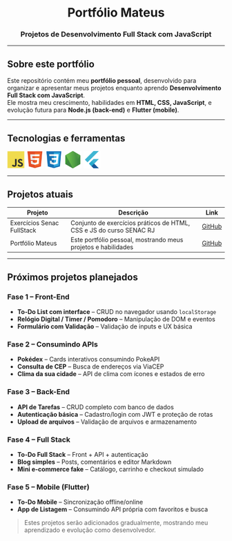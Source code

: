 <h1 align="center">Portfólio Mateus</h1>
<h3 align="center">Projetos de Desenvolvimento Full Stack com JavaScript</h3>

---

## Sobre este portfólio
Este repositório contém meu **portfólio pessoal**, desenvolvido para organizar e apresentar meus projetos enquanto aprendo **Desenvolvimento Full Stack com JavaScript**.  
Ele mostra meu crescimento, habilidades em **HTML, CSS, JavaScript**, e evolução futura para **Node.js (back-end)** e **Flutter (mobile)**.

---

## Tecnologias e ferramentas

<p align="left"> 
  <img src="https://raw.githubusercontent.com/devicons/devicon/master/icons/javascript/javascript-original.svg" alt="javascript" width="40" height="40"/>
  <img src="https://raw.githubusercontent.com/devicons/devicon/master/icons/html5/html5-original.svg" alt="html5" width="40" height="40"/>
  <img src="https://raw.githubusercontent.com/devicons/devicon/master/icons/css3/css3-original.svg" alt="css3" width="40" height="40"/>
  <img src="https://raw.githubusercontent.com/devicons/devicon/master/icons/nodejs/nodejs-original.svg" alt="nodejs" width="40" height="40"/>
  <img src="https://raw.githubusercontent.com/devicons/devicon/master/icons/flutter/flutter-original.svg" alt="flutter" width="40" height="40"/>
</p>

---

## Projetos atuais

| Projeto | Descrição | Link |
|---------|-----------|------|
| Exercícios Senac FullStack | Conjunto de exercícios práticos de HTML, CSS e JS do curso SENAC RJ | [GitHub](https://github.com/kodinne/Exerc-cios-Senac-FullStack-) |
| Portfólio Mateus | Este portfólio pessoal, mostrando meus projetos e habilidades | [GitHub](https://github.com/kodinne/Portfolio-Mateus) |

---

## Próximos projetos planejados

### Fase 1 – Front-End
- **To-Do List com interface** – CRUD no navegador usando `localStorage`  
- **Relógio Digital / Timer / Pomodoro** – Manipulação de DOM e eventos  
- **Formulário com Validação** – Validação de inputs e UX básica  

### Fase 2 – Consumindo APIs
- **Pokédex** – Cards interativos consumindo PokeAPI  
- **Consulta de CEP** – Busca de endereços via ViaCEP  
- **Clima da sua cidade** – API de clima com ícones e estados de erro  

### Fase 3 – Back-End
- **API de Tarefas** – CRUD completo com banco de dados  
- **Autenticação básica** – Cadastro/login com JWT e proteção de rotas  
- **Upload de arquivos** – Validação de arquivos e armazenamento  

### Fase 4 – Full Stack
- **To-Do Full Stack** – Front + API + autenticação  
- **Blog simples** – Posts, comentários e editor Markdown  
- **Mini e-commerce fake** – Catálogo, carrinho e checkout simulado  

### Fase 5 – Mobile (Flutter)
- **To-Do Mobile** – Sincronização offline/online  
- **App de Listagem** – Consumindo API própria com favoritos e busca  

> Estes projetos serão adicionados gradualmente, mostrando meu aprendizado e evolução como desenvolvedor.
